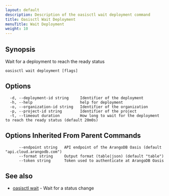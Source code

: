 ```yaml
---
layout: default
description: Description of the oasisctl wait deployment command
title: Oasisctl Wait Deployment
menuTitle: Wait Deployment
weight: 10
---
```

## Synopsis
Wait for a deployment to reach the ready status

```
oasisctl wait deployment [flags]
```

## Options
```
  -d, --deployment-id string     Identifier of the deployment
  -h, --help                     help for deployment
  -o, --organization-id string   Identifier of the organization
  -p, --project-id string        Identifier of the project
  -t, --timeout duration         How long to wait for the deployment to reach the ready status (default 20m0s)
```

## Options Inherited From Parent Commands
```
      --endpoint string   API endpoint of the ArangoDB Oasis (default "api.cloud.arangodb.com")
      --format string     Output format (table|json) (default "table")
      --token string      Token used to authenticate at ArangoDB Oasis
```

## See also
* [oasisctl wait](_index.md)	 - Wait for a status change

